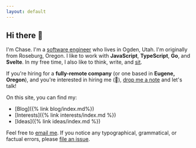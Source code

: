 ```yaml
---
layout: default
---
```


## Hi there 👋

I'm Chase. I'm a [software engineer](https://github.com/clmay) who lives in
Ogden, Utah. I'm originally from Roseburg, Oregon. I like to work with
**JavaScript**, **TypeScript**, **Go**, and **Svelte**. In my free time, I also
like to think, write, and [sit](https://en.wikipedia.org/wiki/Shikantaza).

If you're hiring for a **fully-remote company** (or one based in **Eugene,
Oregon**), and you're interested in hiring me (🤞),
[drop me a note](mailto:hire@clm.dev) and let's talk!

On this site, you can find my:

- [Blog]({% link blog/index.md%})
- [Interests]({% link interests/index.md %})
- [Ideas]({% link ideas/index.md %})

Feel free to [email me](mailto:hello@clm.dev). If you notice any typographical,
grammatical, or factual errors, please
[file an issue](https://github.com/clmay/clmay.github.io/issues/new).
